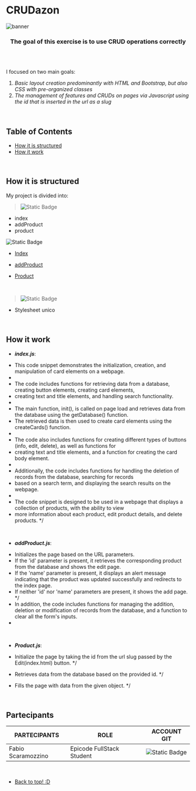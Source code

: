# CRUDazon

<!-- BANNER DA INSERIRE QUI --> 
![banner](https://github.com/Faffo96/gruppo-2/assets/157897660/d29a9fdb-2ce2-4ff5-857e-54d4cfbe7531)

<!-- piccola descrizione del progetto --> 
<h3 align="center" >The goal of this exercise is to use CRUD operations correctly</h3>

<br>
<!-- SPAZIO DA METTERE + BADGES (dynamic e static) --> 
<!-- https://shields.io/badges // link per creare le badges --> 
<br>

I focused on two main goals:
1. _Basic layout creation predominantly with HTML and Bootstrap, but also CSS with pre-organized classes_
2. _The management of features and CRUDs on pages via Javascript using the id that is inserted in the url as a slug_

<br>

## Table of Contents 

- [How it is structured](#How-it-is-structured)
- [How it work](#how-it-work)

<br> 

## How it is structured

My project is divided into:

> ![Static Badge](https://img.shields.io/badge/HTML-black?style=for-the-badge&logo=HTML5)
- index
- addProduct
- product

 ![Static Badge](https://img.shields.io/badge/Javascript-black?style=for-the-badge&logo=javascript)
- [Index](#index)
- [addProduct](#addProduct)
- [Product](#product)

  <br>
  
 > ![Static Badge](https://img.shields.io/badge/CSS-black?style=for-the-badge&logo=CSS3)
- Stylesheet unico

<br>
  
## How it work 

- _**index.js**_:
  
 * This code snippet demonstrates the initialization, creation, and manipulation of card elements on a webpage.
 * 
 * The code includes functions for retrieving data from a database, creating button elements, creating card elements,
 * creating text and title elements, and handling search functionality.
 * 
 * The main function, init(), is called on page load and retrieves data from the database using the getDatabase() function.
 * The retrieved data is then used to create card elements using the createCards() function.
 * 
 * The code also includes functions for creating different types of buttons (info, edit, delete), as well as functions for
 * creating text and title elements, and a function for creating the card body element.
 * 
 * Additionally, the code includes functions for handling the deletion of records from the database, searching for records
 * based on a search term, and displaying the search results on the webpage.
 * 
 * The code snippet is designed to be used in a webpage that displays a collection of products, with the ability to view
 * more information about each product, edit product details, and delete products.
 */

<br>

- _**addProduct.js**_:

 * Initializes the page based on the URL parameters.
 * If the 'id' parameter is present, it retrieves the corresponding product from the database and shows the edit page.
 * If the 'name' parameter is present, it displays an alert message indicating that the product was updated successfully and redirects to the index page.
 * If neither 'id' nor 'name' parameters are present, it shows the add page.
 */
 * In addition, the code includes functions for managing the addition, deletion or modification of records from the database, and a function to clear all the form's inputs. 
 *

<br>

- _**Product.js**_:

 * Initialize the page by taking the id from the url slug passed by the Edit(index.html) button.
 */

 * Retrieves data from the database based on the provided id.
 */

 * Fills the page with data from the given object.
 */

<br> 

## Partecipants

| PARTECIPANTS | ROLE | ACCOUNT GIT | 
| ----------- |  ----------- | ----------- | 
| Fabio Scaramozzino | Epicode FullStack Student | ![Static Badge](https://img.shields.io/badge/Faffo96-%233eb752?style=for-the-badge&logo=github) | 

<br>

- [Back to top! :D](#CRUDazon)







